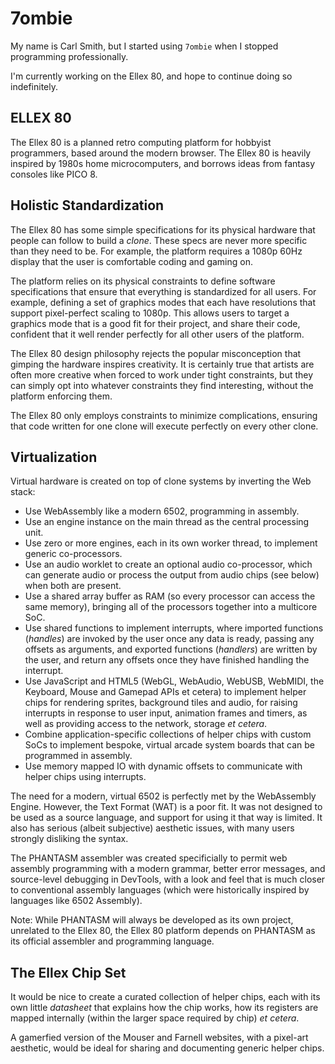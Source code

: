 7ombie
======

My name is Carl Smith, but I started using `7ombie` when I stopped programming professionally.

I'm currently working on the Ellex 80, and hope to continue doing so indefinitely.

ELLEX 80
--------

The Ellex 80 is a planned retro computing platform for hobbyist programmers, based around the modern browser. The
Ellex 80 is heavily inspired by 1980s home microcomputers, and borrows ideas from fantasy consoles like PICO 8.

Holistic Standardization
------------------------

The Ellex 80 has some simple specifications for its physical hardware that people can follow to build a *clone*.
These specs are never more specific than they need to be. For example, the platform requires a 1080p 60Hz display
that the user is comfortable coding and gaming on.

The platform relies on its physical constraints to define software specifications that ensure that everything is
standardized for all users. For example, defining a set of graphics modes that each have resolutions that support
pixel-perfect scaling to 1080p. This allows users to target a graphics mode that is a good fit for their project,
and share their code, confident that it well render perfectly for all other users of the platform.

The Ellex 80 design philosophy rejects the popular misconception that gimping the hardware inspires creativity. It
is certainly true that artists are often more creative when forced to work under tight constraints, but they can
simply opt into whatever constraints they find interesting, without the platform enforcing them.

The Ellex 80 only employs constraints to minimize complications, ensuring that code written for one clone will
execute perfectly on every other clone.

Virtualization
--------------

Virtual hardware is created on top of clone systems by inverting the Web stack:

+ Use WebAssembly like a modern 6502, programming in assembly.
+ Use an engine instance on the main thread as the central processing unit.
+ Use zero or more engines, each in its own worker thread, to implement generic co-processors.
+ Use an audio worklet to create an optional audio co-processor, which can generate audio or process the output
  from audio chips (see below) when both are present.
+ Use a shared array buffer as RAM (so every processor can access the same memory), bringing all of the processors
  together into a multicore SoC.
+ Use shared functions to implement interrupts, where imported functions (*handles*) are invoked by the user once
  any data is ready, passing any offsets as arguments, and exported functions (*handlers*) are written by the user,
  and return any offsets once they have finished handling the interrupt.
+ Use JavaScript and HTML5 (WebGL, WebAudio, WebUSB, WebMIDI, the Keyboard, Mouse and Gamepad APIs et cetera) to
  implement helper chips for rendering sprites, background tiles and audio, for raising interrupts in response to
  user input, animation frames and timers, as well as providing access to the network, storage *et cetera*.
+ Combine application-specific collections of helper chips with custom SoCs to implement bespoke, virtual arcade
  system boards that can be programmed in assembly.
+ Use memory mapped IO with dynamic offsets to communicate with helper chips using interrupts.

The need for a modern, virtual 6502 is perfectly met by the WebAssembly Engine. However, the Text Format (WAT) is
a poor fit. It was not designed to be used as a source language, and support for using it that way is limited. It
also has serious (albeit subjective) aesthetic issues, with many users strongly disliking the syntax.

The PHANTASM assembler was created specificially to permit web assembly programming with a modern grammar, better
error messages, and source-level debugging in DevTools, with a look and feel that is much closer to conventional
assembly languages (which were historically inspired by languages like 6502 Assembly).

Note: While PHANTASM will always be developed as its own project, unrelated to the Ellex 80, the Ellex 80 platform
depends on PHANTASM as its official assembler and programming language.

The Ellex Chip Set
------------------

It would be nice to create a curated collection of helper chips, each with its own little *datasheet* that explains
how the chip works, how its registers are mapped internally (within the larger space required by chip) *et cetera*.

A gamerfied version of the Mouser and Farnell websites, with a pixel-art aesthetic, would be ideal for sharing and
documenting generic helper chips.
